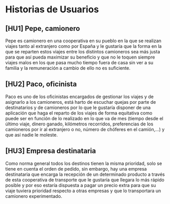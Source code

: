 # Historias de Usuarios

## [HU1] Pepe, camionero
Pepe es camionero en una cooperativa en su pueblo en la que se realizan viajes tanto al extranjero como por España y le gustaría que la forma en la que se reparten estos viajes entre los distintos camioneros sea más justa para que así pueda maximizar su beneficio y que no le toquen siempre viajes malos en los que pasa mucho tiempo fuera de casa sin ver a su familia y la remuneración a cambio de ello no es suficiente. 

## [HU2] Paco, oficinista
Paco es uno de los oficinistas encargados de gestionar los viajes y de asignarlo a los camioneros, está harto de escuchar quejas por parte de destinatarios y de camioneros por lo que le gustaría disponer de una aplicación que haga el reparto de los viajes de forma equitativa como puede ser en función de lo realizado en lo que va de mes (tiempo desde el último viaje, dinero ganado, kilómetros recorridos, preferencias de los camioneros por ir al extranjero o no, número de chóferes en el camión,...) y que así nadie le moleste.

## [HU3] Empresa destinataria
Como norma general todos los destinos tienen la misma prioridad, solo se tiene en cuenta el orden de pedido, sin embargo, hay una empresa destinataria que encarga la recepción de un determinado producto a través de esta cooperativa de transporte que le gustaría que llegara lo más rápido posible y por eso estaría dispuesta a pagar un precio extra para que su viaje tuviera prioridad respecto a otras empresas y que lo transportara un camionero experimentado.